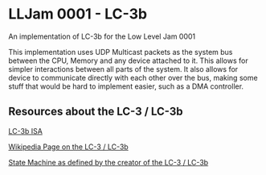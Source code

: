 # LLJam 0001 - LC-3b
An implementation of LC-3b for the Low Level Jam 0001


This implementation uses UDP Multicast packets as the system bus between the CPU, Memory and any device attached to it. This allows for simpler interactions between all parts of the system. It also allows for device to communicate directly with each other over the bus, making some stuff that would be hard to implement easier, such as a DMA controller. 


## Resources about the LC-3 / LC-3b

[LC-3b ISA](https://web.archive.org/web/20220620174056/http://users.ece.utexas.edu/~patt/21s.460n/handouts/appA.pdf)

[Wikipedia Page on the LC-3 / LC-3b](https://en.wikipedia.org/wiki/Little_Computer_3#The_LC-3b)

[State Machine as defined by the creator of the LC-3 / LC-3b](https://web.archive.org/web/20081008155158/https://users.ece.utexas.edu/~patt/07s.360N/handouts/state_fixed.pdf)


